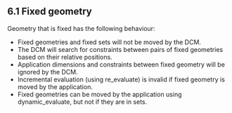 ## 6.1 Fixed geometry

Geometry that is fixed has the following behaviour:

- Fixed geometries and fixed sets will not be moved by the DCM.
- The DCM will search for constraints between pairs of fixed geometries based on their relative positions.
- Application dimensions and constraints between fixed geometry will be ignored by the DCM.
- Incremental evaluation (using re\_evaluate) is invalid if fixed geometry is moved by the application.
- Fixed geometries can be moved by the application using dynamic\_evaluate, but not if they are in sets.

